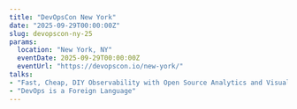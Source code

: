 ```yaml
---
title: "DevOpsCon New York"
date: "2025-09-29T00:00:00Z"
slug: devopscon-ny-25
params:
  location: "New York, NY"
  eventDate: 2025-09-29T00:00:00Z
  eventUrl: "https://devopscon.io/new-york/"
talks:
- "Fast, Cheap, DIY Observability with Open Source Analytics and Visualization"
- "DevOps is a Foreign Language"
---
```

